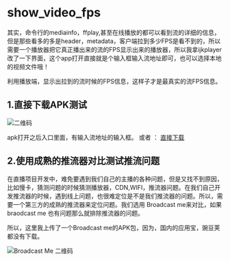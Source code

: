 # show_video_fps

其实，命令行的mediainfo，ffplay,甚至在线播放的都可以看到流的详细的信息，但是那些看多的多是header，metadata，客户端拉到多少FPS是看不到的，所以需要一个播放器把它真正播出来的流的FPS显示出来的播放器，所以我拿ijkplayer改了一下界面，这个app打开直接就是个输入框输入流地址即可，也可以选择本地的视频文件哦！

利用播放端，显示出拉到的流时候的FPS信息，这样子才是最真实的流FPS信息。

## 1.直接下载APK测试 


![二维码](https://github.com/weizongwei5/show_video_fps/blob/master/otherfile/5d013a9ebe64352c7ab03f380961df11.png?raw=true)

apk打开之后入口里面，有输入流地址的输入框。 或者 ： [直接下载](https://github.com/weizongwei5/show_video_fps/raw/master/otherfile/release1.0.apk)


## 2.使用成熟的推流器对比测试推流问题

在直播项目开发中，难免要遇到我们自己的主播的各种问题，但是又找不到原因，比如慢卡，猜测问题的时候猜测播放器，CDN,WIFI，推流器问题。在我们自己开发推流器的时候，遇到线上问题，也很难定位是不是我们推流器的问题。所以，需要一个第三方的成熟的推流器来定位问题。我们选用 Broadcast me来对比，如果braodcast me 也有问题那么就排除推流器的问题。

所以，这里我上传了一个Broadcast me的APK包，因为，国内的应用宝，豌豆荚都没有下载。

![Broadcast Me 二维码](https://github.com/weizongwei5/show_video_fps/raw/master/otherfile/broadcastme_qrcode.png)